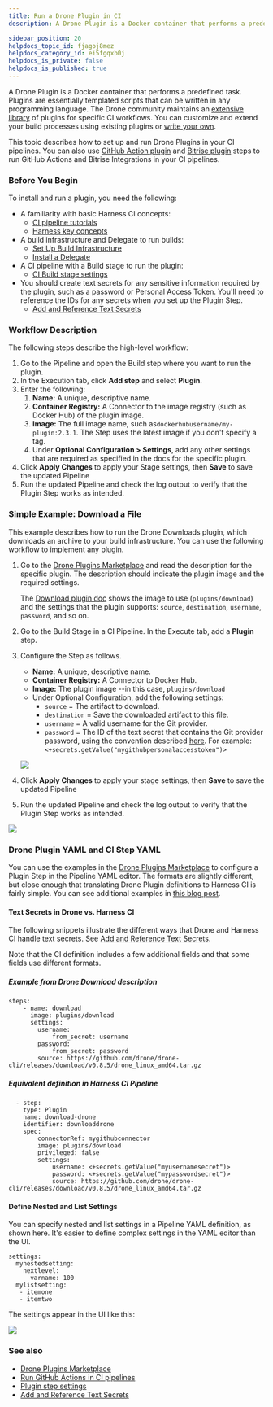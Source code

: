 ```yaml
---
title: Run a Drone Plugin in CI
description: A Drone Plugin is a Docker container that performs a predefined task.

sidebar_position: 20
helpdocs_topic_id: fjagoj8mez
helpdocs_category_id: ei5fgqxb0j
helpdocs_is_private: false
helpdocs_is_published: true
---
```


A Drone Plugin is a Docker container that performs a predefined task. Plugins are essentially templated scripts that can be written in any programming language. The Drone community maintains an [extensive library](https://plugins.drone.io/) of plugins for specific CI workflows. You can customize and extend your build processes using existing plugins or [write your own](https://harness.io/blog/continuous-integration/write-first-plugin-for-cie/).

This topic describes how to set up and run Drone Plugins in your CI pipelines. You can also use [GitHub Action plugin](../../ci-technical-reference/ci-github-action-step.md) and [Bitrise plugin](../../ci-technical-reference/ci-bitrise-plugin.md) steps to run GitHub Actions and Bitrise Integrations in your CI pipelines.

### Before You Begin

To install and run a plugin, you need the following:

* A familiarity with basic Harness CI concepts:
	+ [CI pipeline tutorials](../../ci-quickstarts/ci-pipeline-quickstart.md)
	+ [Harness key concepts](../../../getting-started/learn-harness-key-concepts.md)
* A build infrastructure and Delegate to run builds:
	+ [Set Up Build Infrastructure](/docs/category/set-up-build-infrastructure)
	+ [Install a Delegate](../../../platform/2_Delegates/install-delegates/overview.md)
* A CI pipeline with a Build stage to run the plugin:
	+ [CI Build stage settings](../../ci-technical-reference/ci-stage-settings.md)
* You should create text secrets for any sensitive information required by the plugin, such as a password or Personal Access Token. You'll need to reference the IDs for any secrets when you set up the Plugin Step.
	+ [Add and Reference Text Secrets](../../../platform/6_Secrets/2-add-use-text-secrets.md)

### Workflow Description

The following steps describe the high-level workflow:

1. Go to the Pipeline and open the Build step where you want to run the plugin.
2. In the Execution tab, click **Add step** and select **Plugin**.
3. Enter the following:
	1. **Name:** A unique, descriptive name.
	2. **Container Registry:** A Connector to the image registry (such as Docker Hub) of the plugin image.
	3. **Image:** The full image name, such as`dockerhubusername/my-plugin:2.3.1`. The Step uses the latest image if you don't specify a tag.
	4. Under **Optional Configuration > Settings**, add any other settings that are required as specified in the docs for the specific plugin.
4. Click **Apply Changes** to apply your Stage settings, then **Save** to save the updated Pipeline
5. Run the updated Pipeline and check the log output to verify that the Plugin Step works as intended.

### Simple Example: Download a File

This example describes how to run the Drone Downloads plugin, which downloads an archive to your build infrastructure. You can use the following workflow to implement any plugin.

1. Go to the [Drone Plugins Marketplace](https://plugins.drone.io/) and read the description for the specific plugin. The description should indicate the plugin image and the required settings.

   The [Download plugin doc](https://plugins.drone.io/plugins/download) shows the image to use (`plugins/download`) and the settings that the plugin supports: `source`, `destination`, `username`, `password`, and so on.

2. Go to the Build Stage in a CI Pipeline. In the Execute tab, add a **Plugin** step.
3. Configure the Step as follows.

   * **Name:** A unique, descriptive name.
   * **Container Registry:** A Connector to Docker Hub.
   * **Image:** The plugin image --in this case, `plugins/download`
   * Under Optional Configuration, add the following settings:
      + `source` = The artifact to download.
	  + `destination` = Save the downloaded artifact to this file.
	  + `username` = A valid username for the Git provider.
	  + `password` = The ID of the text secret that contains the Git provider password, using the convention described [here](../../../platform/6_Secrets/2-add-use-text-secrets.md#step-3-reference-the-encrypted-text-by-identifier). For example: `<+secrets.getValue("mygithubpersonalaccesstoken")>`

   ![](./static/run-a-drone-plugin-in-ci-00.png)

4. Click **Apply Changes** to apply your stage settings, then **Save** to save the updated Pipeline
5. Run the updated Pipeline and check the log output to verify that the Plugin Step works as intended.

  ![](./static/run-a-drone-plugin-in-ci-01.png)

### Drone Plugin YAML and CI Step YAML

You can use the examples in the [Drone Plugins Marketplace](https://plugins.drone.io/) to configure a Plugin Step in the Pipeline YAML editor. The formats are slightly different, but close enough that translating Drone Plugin definitions to Harness CI is fairly simple. You can see additional examples in [this blog post](https://harness.io/blog/continuous-integration/github-actions-support-harness-ci/).

#### Text Secrets in Drone vs. Harness CI

The following snippets illustrate the different ways that Drone and Harness CI handle text secrets. See [Add and Reference Text Secrets](../../../platform/6_Secrets/2-add-use-text-secrets.md).

Note that the CI definition includes a few additional fields and that some fields use different formats.

##### Example from Drone Download description

```
steps:
    - name: download
	  image: plugins/download
	  settings:    
	    username:     
		    from_secret: username
		password:      
			from_secret: password
		source: https://github.com/drone/drone-cli/releases/download/v0.8.5/drone_linux_amd64.tar.gz                                  
```

##### Equivalent definition in Harness CI Pipeline

```
  - step:
    type: Plugin
	name: download-drone
	identifier: downloaddrone
	spec:            
	    connectorRef: mygithubconnector            
		image: plugins/download
		privileged: false
		settings:
		    username: <+secrets.getValue("myusernamesecret")>
			password: <+secrets.getValue("mypasswordsecret")>
			source: https://github.com/drone/drone-cli/releases/download/v0.8.5/drone_linux_amd64.tar.gz
```


#### Define Nested and List Settings

You can specify nested and list settings in a Pipeline YAML definition, as shown here. It's easier to define complex settings in the YAML editor than the UI.


```
settings:  
  mynestedsetting:  
    nextlevel:   
      varname: 100  
  mylistsetting:  
   - itemone   
   - itemtwo
```
The settings appear in the UI like this:

![](./static/run-a-drone-plugin-in-ci-02.png)

### See also

* [Drone Plugins Marketplace](https://plugins.drone.io/)
* [Run GitHub Actions in CI pipelines](run-a-git-hub-action-in-cie.md)
* [Plugin step settings](../../ci-technical-reference/plugin-step-settings-reference.md)
* [Add and Reference Text Secrets](../../../platform/6_Secrets/2-add-use-text-secrets.md)

